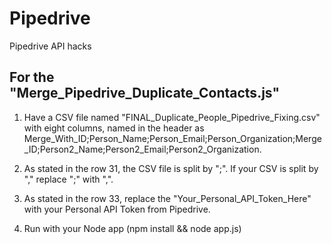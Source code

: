 # Pipedrive
Pipedrive API hacks

## For the "Merge_Pipedrive_Duplicate_Contacts.js"

1. Have a CSV file named "FINAL_Duplicate_People_Pipedrive_Fixing.csv" with eight columns, named in the header as Merge_With_ID;Person_Name;Person_Email;Person_Organization;Merge_ID;Person2_Name;Person2_Email;Person2_Organization.

2. As stated in the row 31, the CSV file is split by ";". If your CSV is split by "," replace ";" with ",".

3. As stated in the row 33, replace the "Your_Personal_API_Token_Here" with your Personal API Token from Pipedrive.

4. Run with your Node app (npm install && node app.js) 
